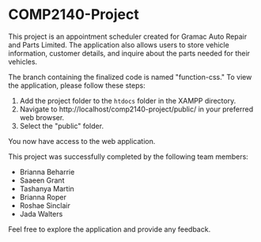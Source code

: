 # COMP2140-Project

This project is an appointment scheduler created for Gramac Auto Repair and Parts Limited. The application also allows users to store vehicle information, customer details, and inquire about the parts needed for their vehicles.

The branch containing the finalized code is named "function-css." To view the application, please follow these steps:

1. Add the project folder to the `htdocs` folder in the XAMPP directory.
2. Navigate to http://localhost/comp2140-project/public/ in your preferred web browser.
3. Select the "public" folder.

You now have access to the web application.

This project was successfully completed by the following team members:
- Brianna Beharrie
- Saaeen Grant
- Tashanya Martin
- Brianna Roper
- Roshae Sinclair
- Jada Walters

Feel free to explore the application and provide any feedback.
